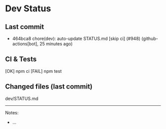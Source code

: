 # Dev Status

## Last commit
- 464bca8 chore(dev): auto-update STATUS.md [skip ci] (#948) (github-actions[bot], 25 minutes ago)
## CI & Tests
[OK] npm ci
[FAIL] npm test

## Changed files (last commit)
dev/STATUS.md

---
Notes:
- ...
